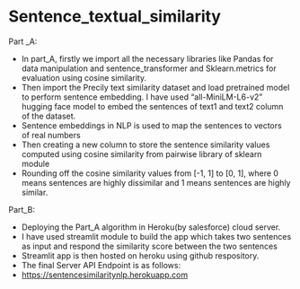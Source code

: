 # Sentence_textual_similarity
Part _A:
* In part_A, firstly we import all the necessary libraries like Pandas for data manipulation and sentence_transformer and Sklearn.metrics for evaluation using cosine similarity.
*	Then import the Precily text similarity dataset and load pretrained model to perform sentence embedding. I have used “all-MiniLM-L6-v2” hugging face model to embed the sentences of text1 and text2 column of the dataset.
*	Sentence embeddings in NLP is used to map the sentences to vectors of real numbers 
*	Then creating a new column to store the sentence similarity values computed using cosine similarity from pairwise library of sklearn module
*	Rounding off the cosine similarity values from [-1, 1] to [0, 1], where 0 means sentences are highly dissimilar and 1 means sentences are highly similar.

Part_B:
*	Deploying the Part_A algorithm in Heroku(by salesforce) cloud server.
*	I have used streamlit module to build the app which takes two sentences as input and respond the similarity score between the two sentences
*	Streamlit app is then hosted on heroku using github respository.
*	The final Server API Endpoint is as follows:
*	https://sentencesimilaritynlp.herokuapp.com
